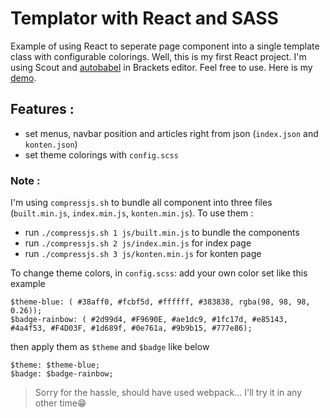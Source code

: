 # Templator with React and SASS
Example of using React to seperate page component into a single template class with configurable colorings. Well, this is my first React project. I'm using Scout and [autobabel](https://github.com/anIddan/autobabel) in Brackets editor. Feel free to use. Here is my [demo](http://codime-vianhanif.rhcloud.com/).

## Features :
- set menus, navbar position and articles right from json (`index.json` and `konten.json`)
- set theme colorings with `config.scss`

### Note :
I'm using `compressjs.sh` to bundle all component into three files (`built.min.js`, `index.min.js`, `konten.min.js`).
To use them :
- run `./compressjs.sh 1 js/built.min.js` to bundle the components
- run `./compressjs.sh 2 js/index.min.js` for index page
- run `./compressjs.sh 3 js/konten.min.js` for konten page

To change theme colors, in `config.scss`:
add your own color set like this example
```
$theme-blue: ( #38aff0, #fcbf5d, #ffffff, #383838, rgba(98, 98, 98, 0.26));
$badge-rainbow: ( #2d99d4, #F9690E, #ae1dc9, #1fc17d, #e85143, #4a4f53, #F4D03F, #1d689f, #0e761a, #9b9b15, #777e86);
```
then apply them as `$theme` and `$badge` like below
```
$theme: $theme-blue;
$badge: $badge-rainbow;
```

> Sorry for the hassle, should have used webpack... I'll try it in any other time:grin:
